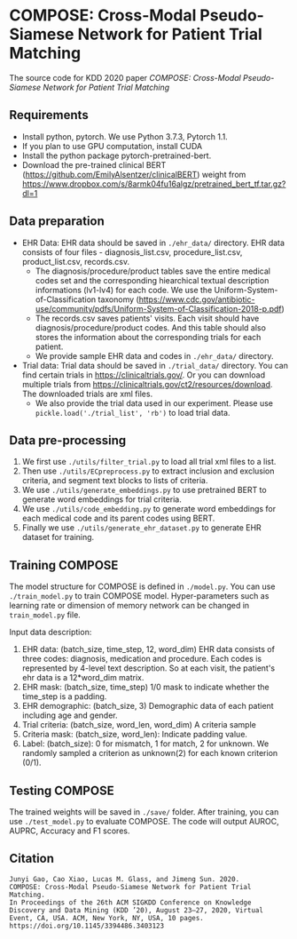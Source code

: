 # COMPOSE: Cross-Modal Pseudo-Siamese Network for Patient Trial Matching

The source code for KDD 2020 paper *COMPOSE: Cross-Modal Pseudo-Siamese Network for Patient Trial Matching*

## Requirements

* Install python, pytorch. We use Python 3.7.3, Pytorch 1.1.
* If you plan to use GPU computation, install CUDA
* Install the python package pytorch-pretrained-bert. 
* Download the pre-trained clinical BERT (https://github.com/EmilyAlsentzer/clinicalBERT) weight from 
https://www.dropbox.com/s/8armk04fu16algz/pretrained_bert_tf.tar.gz?dl=1

## Data preparation

* EHR Data: EHR data should be saved in ```./ehr_data/``` directory. EHR data consists of four files - diagnosis_list.csv, procedure_list.csv, product_list.csv, records.csv. 
    * The diagnosis/procedure/product tables save the entire medical codes set and the corresponding hiearchical textual description informations (lv1-lv4) for each code. We use the Uniform-System-of-Classification taxonomy (https://www.cdc.gov/antibiotic-use/community/pdfs/Uniform-System-of-Classification-2018-p.pdf)
    * The records.csv saves patients' visits. Each visit should have diagnosis/procedure/product codes. And this table should also stores the information about the corresponding trials for each patient.
    * We provide sample EHR data and codes in ```./ehr_data/``` directory.
* Trial data: Trial data should be saved in ```./trial_data/``` directory. You can find certain trials in https://clinicaltrials.gov/. Or you can download multiple trials from https://clinicaltrials.gov/ct2/resources/download. The downloaded trials are xml files.
    * We also provide the trial data used in our experiment. Please use ```pickle.load('./trial_list', 'rb')``` to load trial data.

## Data pre-processing
1. We first use ```./utils/filter_trial.py``` to load all trial xml files to a list.
2. Then use ```./utils/ECpreprocess.py``` to extract inclusion and exclusion criteria, and segment text blocks to lists of criteria.
3. We use ```./utils/generate_embeddings.py``` to use pretrained BERT to generate word embeddings for trial criteria.
4. We use ```./utils/code_embedding.py``` to generate word embeddings for each medical code and its parent codes using BERT.
5. Finally we use ```./utils/generate_ehr_dataset.py``` to generate EHR dataset for training.

## Training COMPOSE

The model structure for COMPOSE is defined in ```./model.py```. You can use ```./train_model.py``` to train COMPOSE model. Hyper-parameters such as learning rate or dimension of memory network can be changed in ```train_model.py``` file.

Input data description:
1. EHR data: (batch_size, time_step, 12, word_dim)
EHR data consists of three codes: diagnosis, medication and procedure. Each codes is represented by 4-level text description. So at each visit, the patient's ehr data is a 12*word_dim matrix.
2. EHR mask: (batch_size, time_step) 1/0 mask to indicate whether the time_step is a padding.
3. EHR demographic: (batch_size, 3) Demographic data of each patient including age and gender.
4. Trial criteria: (batch_size, word_len, word_dim) A criteria sample
5. Criteria mask: (batch_size, word_len): Indicate padding value.
6. Label: (batch_size): 0 for mismatch, 1 for match, 2 for unknown. We randomly sampled a criterion as unknown(2) for each known criterion (0/1).

## Testing COMPOSE

The trained weights will be saved in ```./save/``` folder. After training, you can use ```./test_model.py``` to evaluate COMPOSE. The code will output AUROC, AUPRC, Accuracy and F1 scores. 

## Citation
```
Junyi Gao, Cao Xiao, Lucas M. Glass, and Jimeng Sun. 2020. 
COMPOSE: Cross-Modal Pseudo-Siamese Network for Patient Trial Matching. 
In Proceedings of the 26th ACM SIGKDD Conference on Knowledge Discovery and Data Mining (KDD ’20), August 23–27, 2020, Virtual Event, CA, USA. ACM, New York, NY, USA, 10 pages. 
https://doi.org/10.1145/3394486.3403123
```
